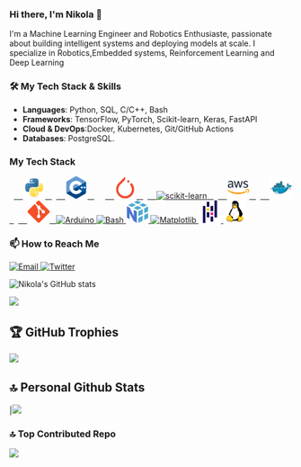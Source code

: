 ### Hi there, I'm Nikola 👋

I'm a Machine Learning Engineer and Robotics Enthusiaste, passionate about building intelligent systems and deploying models at scale. I specialize in Robotics,Embedded systems, Reinforcement Learning and Deep Learning


### 🛠️ My Tech Stack & Skills

- **Languages**: Python, SQL, C/C++, Bash
- **Frameworks**: TensorFlow, PyTorch, Scikit-learn, Keras, FastAPI
- **Cloud & DevOps**:Docker, Kubernetes, Git/GitHub Actions
- **Databases**: PostgreSQL.

### My Tech Stack

<p align="left">
  <a href="https://www.python.org" target="_blank" rel="noreferrer">
    <img src="https://raw.githubusercontent.com/devicons/devicon/master/icons/python/python-original.svg" alt="Python" width="40" height="40"/>
  </a>
  <a href="https://www.cplusplus.com/" target="_blank" rel="noreferrer">
    <img src="https://raw.githubusercontent.com/devicons/devicon/master/icons/cplusplus/cplusplus-original.svg" alt="C++" width="40" height="40"/>
  </a>
  
  <a href="https://pytorch.org/" target="_blank" rel="noreferrer">
    <img src="https://raw.githubusercontent.com/devicons/devicon/master/icons/pytorch/pytorch-original.svg" alt="PyTorch" width="40" height="40"/>
  </a>
  <a href="https://scikit-learn.org/" target="_blank" rel="noreferrer">
    <img src="https://upload.wikimedia.org/wikipedia/commons/0/05/Scikit_learn_logo_small.svg" alt="scikit-learn" width="40" height="40"/>
  </a>
  <a href="https://aws.amazon.com" target="_blank" rel="noreferrer">
    <img src="https://raw.githubusercontent.com/devicons/devicon/master/icons/amazonwebservices/amazonwebservices-original-wordmark.svg" alt="AWS" width="40" height="40"/>
  </a>
  <a href="https://www.docker.com/" target="_blank" rel="noreferrer">
    <img src="https://raw.githubusercontent.com/devicons/devicon/master/icons/docker/docker-original.svg" alt="Docker" width="40" height="40"/>
  </a>
  <a href="https://git-scm.com/" target="_blank" rel="noreferrer">
    <img src="https://raw.githubusercontent.com/devicons/devicon/master/icons/git/git-original.svg" alt="Git" width="40" height="40"/>
  </a>
  <a href="https://www.arduino.cc/" target="_blank" rel="noreferrer">
    <img src="https://cdn.worldvectorlogo.com/logos/arduino-1.svg" alt="Arduino" width="40" height="40"/>
  </a>
  <a href="https://www.gnu.org/software/bash/" target="_blank" rel="noreferrer">
    <img src="https://www.vectorlogo.zone/logos/gnu_bash/gnu_bash-icon.svg" alt="Bash" width="40" height="40"/>
  </a>
  <a href="https://numpy.org/" target="_blank" rel="noreferrer">
    <img src="https://raw.githubusercontent.com/devicons/devicon/master/icons/numpy/numpy-original.svg" alt="NumPy" width="40" height="40"/>
  </a>
  <a href="https://matplotlib.org/" target="_blank" rel="noreferrer">
    <img src="https://upload.wikimedia.org/wikipedia/commons/thumb/8/84/Matplotlib_icon.svg/200px-Matplotlib_icon.svg.png" alt="Matplotlib" width="40" height="40"/>
  </a>
  <a href="https://pandas.pydata.org/" target="_blank" rel="noreferrer">
    <img src="https://raw.githubusercontent.com/devicons/devicon/master/icons/pandas/pandas-original.svg" alt="Pandas" width="40" height="40"/>
  </a>
  <a href="https://www.linux.org/" target="_blank" rel="noreferrer">
    <img src="https://raw.githubusercontent.com/devicons/devicon/master/icons/linux/linux-original.svg" alt="Linux" width="40" height="40"/>
  </a>
</p>

### 📫 How to Reach Me

<p align="left">
  <a href="mailto:nikola07718@gmail.com" target="_blank">
    <img src="https://img.shields.io/badge/Email-D14836?style=for-the-badge&logo=gmail&logoColor=white" alt="Email">
  </a>
  <a href="https://twitter.com/nikolagdnss" target="_blank">
    <img src="https://img.shields.io/badge/X-000000?style=for-the-badge&logo=x&logoColor=white" alt="Twitter">
  </a>
</p>

![Nikola's GitHub stats](https://github-readme-stats.vercel.app/api?username=nikolaSherperd&show_icons=true&theme=radical)


![](https://github-readme-streak-stats.herokuapp.com/?user=Saber1Y&theme=dark&hide_border=false)<br/>


## 🏆 GitHub Trophies
![](https://github-profile-trophy.vercel.app/?username=Saber1Y&theme=radical&no-frame=false&no-bg=false&margin-w=4)

## 🔝 Personal Github Stats
|![](https://github-readme-stats.vercel.app/api?username=Saber1Y&&show_icons=true&title_color=ffffff&icon_color=bb2acf&text_color=daf7dc&bg_color=151515)

### 🔝 Top Contributed Repo
![](https://github-contributor-stats.vercel.app/api?username=Saber1Y&limit=5&theme=dark&combine_all_yearly_contributions=true)



